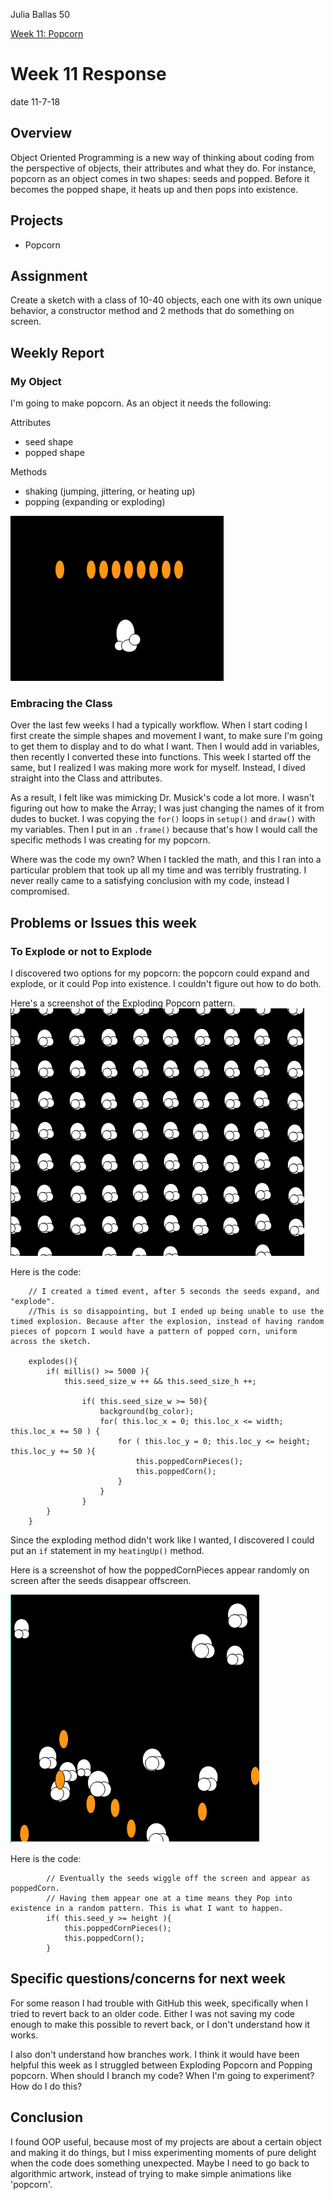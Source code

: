 Julia Ballas 50

[Week 11: Popcorn](https://jballas.github.io/120-work/hw-11/index.html)

# Week 11 Response

date 11-7-18

## Overview

Object Oriented Programming is a new way of thinking about coding from the perspective of objects, their attributes and what they do. For instance, popcorn as an object comes in two shapes: seeds and popped. Before it becomes the popped shape, it heats up and then pops into existence.

## Projects

- Popcorn

## Assignment

Create a sketch with a class of 10-40 objects, each one with its own unique behavior, a constructor method and 2 methods that do something on screen.

## Weekly Report

### My Object

I'm going to make popcorn.
As an object it needs the following:

Attributes

- seed shape
- popped shape

Methods

- shaking (jumping, jittering, or heating up)
- popping (expanding or exploding)

![popcorn kernals and popped popcorn](seeds_and_popped.PNG)

### Embracing the Class

Over the last few weeks I had a typically workflow. When I start coding I first create the simple shapes and movement I want, to make sure I'm going to get them to display and to do what I want. Then I would add in variables, then recently I converted these into functions. This week I started off the same, but I  realized I was making more work for myself. Instead, I dived straight into the Class and attributes.

As a result, I felt like was mimicking Dr. Musick's code a lot more. I wasn't figuring out how to make the Array; I was just changing the names of it from dudes to bucket. I was copying the `for()` loops in `setup()` and `draw()` with my variables. Then I put in an `.frame()` because that's how I would call the specific methods I was creating for my popcorn.

Where was the code my own? When I tackled the math, and this I ran into a particular problem that took up all my time and was terribly frustrating. I never really came to a satisfying conclusion with my code, instead I compromised.

## Problems or Issues this week

### To Explode or not to Explode

I discovered two options for my popcorn: the popcorn could expand and explode, or it could Pop into existence. I couldn't figure out how to do both.

Here's a screenshot of the Exploding Popcorn pattern.
![Exploded popcorn in a pattern](popcorn_pattern.PNG)

Here is the code:
```JS
    // I created a timed event, after 5 seconds the seeds expand, and "explode".
    //This is so disappointing, but I ended up being unable to use the timed explosion. Because after the explosion, instead of having random pieces of popcorn I would have a pattern of popped corn, uniform across the sketch.
    
    explodes(){
        if( millis() >= 5000 ){
            this.seed_size_w ++ && this.seed_size_h ++;
            
                if( this.seed_size_w >= 50){
                    background(bg_color);
                    for( this.loc_x = 0; this.loc_x <= width; this.loc_x += 50 ) {
                        for ( this.loc_y = 0; this.loc_y <= height; this.loc_y += 50 ){
                            this.poppedCornPieces();
                            this.poppedCorn();
                        }
                    }
                }
        }
    }
```
Since the exploding method didn't work like I wanted, I discovered I could put an `if` statement in my `heatingUp()` method.

Here is a screenshot of how the poppedCornPieces appear randomly on screen after the seeds disappear offscreen.

![random popped corn](popped_corn_pieces.PNG)

Here is the code:

```JS
        // Eventually the seeds wiggle off the screen and appear as poppedCorn.
        // Having them appear one at a time means they Pop into existence in a random pattern. This is what I want to happen.
        if( this.seed_y >= height ){
            this.poppedCornPieces();
            this.poppedCorn();
        }
```

## Specific questions/concerns for next week

For some reason I had trouble with GitHub this week, specifically when I tried to revert back to an older code. Either I was not saving my code enough to make this possible to revert back, or I don't understand how it works.

I also don't understand how branches work. I think it would have been helpful this week as I struggled between Exploding Popcorn and Popping popcorn. When should I branch my code? When I'm going to experiment? How do I do this?

## Conclusion

I found OOP useful, because most of my projects are about a certain object and making it do things, but I miss experimenting moments of pure delight when the code does something unexpected. Maybe I need to go back to algorithmic artwork, instead of trying to make simple animations like 'popcorn'.